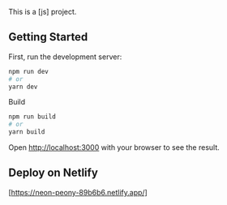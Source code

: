 This is a [js] project.

## Getting Started

First, run the development server:

```bash
npm run dev
# or
yarn dev
```

Build

```bash
npm run build
# or
yarn build
```

Open [http://localhost:3000](http://localhost:3000) with your browser to see the result.

## Deploy on Netlify

[https://neon-peony-89b6b6.netlify.app/]
